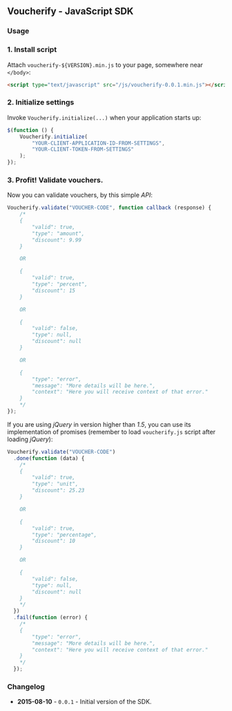 ## Voucherify - JavaScript SDK

### Usage

### 1. Install script

Attach `voucherify-${VERSION}.min.js` to your page, somewhere near `</body>`:

```html
<script type="text/javascript" src="/js/voucherify-0.0.1.min.js"></script>
```

### 2. Initialize settings

Invoke `Voucherify.initialize(...)` when your application starts up:

```javascript
$(function () {
    Voucherify.initialize(
        "YOUR-CLIENT-APPLICATION-ID-FROM-SETTINGS", 
        "YOUR-CLIENT-TOKEN-FROM-SETTINGS"
    );
});
```

### 3. Profit! Validate vouchers.

Now you can validate vouchers, by this simple *API*:

```javascript
Voucherify.validate("VOUCHER-CODE", function callback (response) {
    /*
    {
        "valid": true,
        "type": "amount",
        "discount": 9.99
    }

    OR

    {
        "valid": true,
        "type": "percent",
        "discount": 15
    }

    OR

    {
        "valid": false,
        "type": null,
        "discount": null
    }

    OR

    {
        "type": "error",
        "message": "More details will be here.",
        "context": "Here you will receive context of that error."
    }
    */
});
```

If you are using *jQuery* in version higher than *1.5*, you can use its implementation of promises (remember to load `voucherify.js` script after loading *jQuery*):

```javascript
Voucherify.validate("VOUCHER-CODE")
  .done(function (data) {
    /*
    {
        "valid": true,
        "type": "unit",
        "discount": 25.23
    }

    OR

    {
        "valid": true,
        "type": "percentage",
        "discount": 10
    }

    OR

    {
        "valid": false,
        "type": null,
        "discount": null
    }
    */
  })
  .fail(function (error) {
    /*
    {
        "type": "error",
        "message": "More details will be here.",
        "context": "Here you will receive context of that error."
    }
    */
  });
```

### Changelog

- **2015-08-10** - `0.0.1` - Initial version of the SDK.
